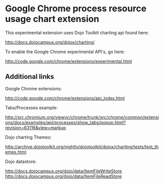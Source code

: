 Google Chrome process resource usage chart extension
====================================================

This experimental extension uses Dojo Toolkit charting api found here:

http://docs.dojocampus.org/dojox/charting/


To enable the Google Chrome experimental API's, go here:

http://code.google.com/chrome/extensions/experimental.html


Additional links
----------------

Google Chrome extensions:

http://code.google.com/chrome/extensions/api_index.html


Tabs/Processes example:

http://src.chromium.org/viewvc/chrome/trunk/src/chrome/common/extensions/docs/examples/api/processes/show_tabs/popup.html?revision=63116&view=markup

Dojo charting Themes:

http://archive.dojotoolkit.org/nightly/dojotoolkit/dojox/charting/tests/test_themes.html

Dojo datastore:

http://docs.dojocampus.org/dojo/data/ItemFileWriteStore
http://docs.dojocampus.org/dojo/data/ItemFileReadStore